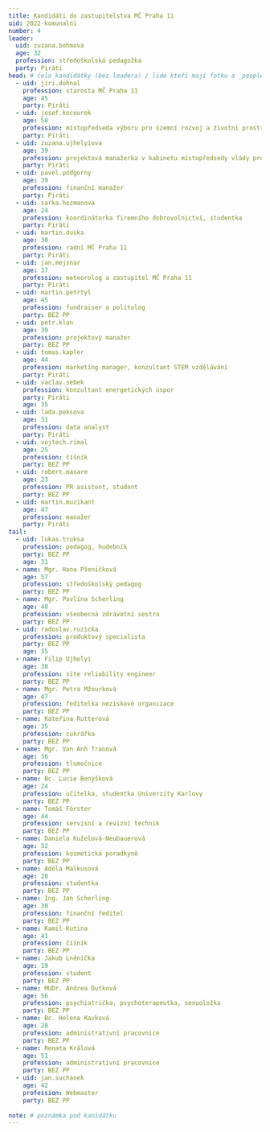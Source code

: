 ```yaml
---
title: Kandidáti do zastupitelstva MČ Praha 11
uid: 2022-komunalni
number: 4
leader:
  uid: zuzana.bohmova
  age: 32
  profession: středoškolská pedagožka
  party: Piráti
head: # čelo kandidátky (bez leadera) / lidé kteří mají fotku a _people/jmeno.md
  - uid: jiri.dohnal
    profession: starosta MČ Praha 11
    age: 45
    party: Piráti
  - uid: josef.kocourek
    age: 58
    profession: místopředseda výboru pro územní rozvoj a životní prostředí MČ Praha 11
    party: Piráti  
  - uid: zuzana.ujhelyiova
    age: 39
    profession: projektová manažerka v kabinetu místopředsedy vlády pro digitalizaci, zastupitelka MČ Praha 11
    party: Piráti
  - uid: pavel.podgorny
    age: 39
    profession: finanční manažer
    party: Piráti  
  - uid: sarka.hozmanova
    age: 24
    profession: koordinátorka firemního dobrovolnictví, studentka
    party: Piráti
  - uid: martin.duska
    age: 30
    profession: radní MČ Praha 11
    party: Piráti
  - uid: jan.mejsnar
    age: 37
    profession: meteorolog a zastupitel MČ Praha 11
    party: Piráti
  - uid: martin.petrtyl
    age: 45
    profession: fundraiser a politolog
    party: BEZ PP 
  - uid: petr.klan
    age: 39
    profession: projektový manažer
    party: BEZ PP
  - uid: tomas.kapler
    age: 44
    profession: marketing manager, konzultant STEM vzdělávání
    party: Piráti 
  - uid: vaclav.sebek
    profession: konzultant energetických úspor
    party: Piráti
    age: 35
  - uid: lada.peksova
    age: 31
    profession: data analyst
    party: Piráti
  - uid: vojtech.rimal
    age: 25
    profession: číšník
    party: BEZ PP
  - uid: robert.masare
    age: 23
    profession: PR asistent, student
    party: BEZ PP
  - uid: martin.muzikant
    age: 47 
    profession: manažer
    party: Piráti
tail: 
  - uid: lukas.truksa
    profession: pedagog, hudebník
    party: BEZ PP
    age: 31
  - name: Mgr. Hana Pšeničková
    age: 57
    profession: středoškolský pedagog
    party: BEZ PP    
  - name: Mgr. Pavlína Scherling
    age: 48
    profession: všeobecná zdravotní sestra
    party: BEZ PP  
  - uid: radoslav.ruzicka
    profession: produktový specialista
    party: BEZ PP
    age: 35
  - name: Filip Ujhelyi
    age: 38
    profession: site reliability engineer
    party: BEZ PP   
  - name: Mgr. Petra Mžourková
    age: 47
    profession: ředitelka neziskové organizace
    party: BEZ PP   
  - name: Kateřina Rutterová
    age: 35
    profession: cukrářka
    party: BEZ PP  
  - name: Mgr. Van Anh Tranová
    age: 36
    profession: tlumočnice
    party: BEZ PP    
  - name: Bc. Lucie Benýšková
    age: 24
    profession: učitelka, studentka Univerzity Karlovy
    party: BEZ PP   
  - name: Tomáš Förster
    age: 44
    profession: servisní a revizní technik
    party: BEZ PP  
  - name: Daniela Kuželová-Neubauerová
    age: 52
    profession: kosmetická poradkyně
    party: BEZ PP  
  - name: Adéla Malkusová
    age: 20
    profession: studentka
    party: BEZ PP 
  - name: Ing. Jan Scherling
    age: 38
    profession: finanční ředitel
    party: BEZ PP  
  - name: Kamil Kutina
    age: 41
    profession: číšník
    party: BEZ PP 
  - name: Jakub Lněnička
    age: 19
    profession: student
    party: BEZ PP
  - name: MUDr. Andrea Dutková 
    age: 56
    profession: psychiatrička, psychoterapeutka, sexuoložka
    party: BEZ PP   
  - name: Bc. Helena Kavková
    age: 28
    profession: administrativní pracovnice
    party: BEZ PP    
  - name: Renata Králová
    age: 51
    profession: administrativní pracovnice
    party: BEZ PP    
  - uid: jan.suchanek
    age: 42
    profession: Webmaster
    party: BEZ PP
 
note: # poznámka pod kanidátku
---
```

